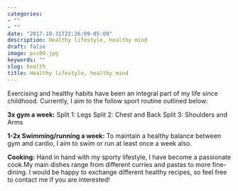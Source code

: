 ```yaml
---
categories:
- ""
- ""
date: "2017-10-31T22:26:09-05:00"
description: Healthy lifestyle, healthy mind
draft: false
image: pic09.jpg
keywords: ""
slug: health
title: Healthy lifestyle, healthy mind 
---
```


Exercising and healthy habits have been an integral part of my life since childhood. Currently, I aim to the follow sport routine outlined below: 

**3x gym a week:**
Split 1: Legs
Split 2: Chest and Back
Split 3: Shoulders and Arms

**1-2x Swimming/running a week:**
To maintain a healthy balance between gym and cardio, I aim to swim or run at least once a week also. 

**Cooking:**
Hand in hand with my sporty lifestyle, I have become a passionate cook.My main dishes range from different curries and pastas to more fine-dining. I would be happy to exchange different healthy recipes, so feel free to contact me if you are interested!



